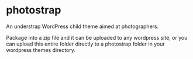 # photostrap
An understrap WordPress child theme aimed at photographers.

Package into a zip file and it can be uploaded to any wordpress site, or you can upload this entire folder directly to a photostrap folder in your wordpress themes directory.